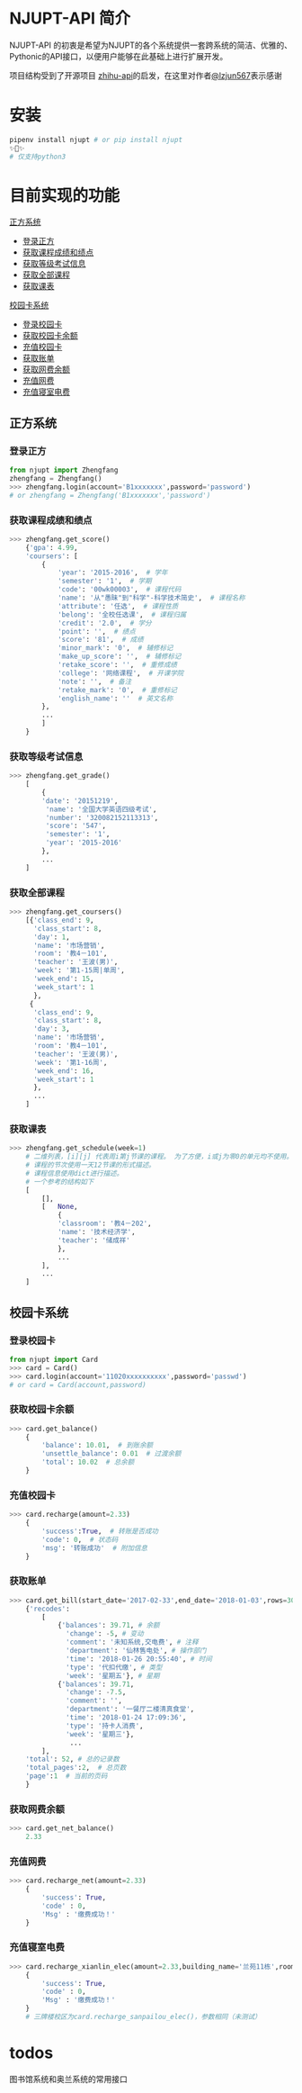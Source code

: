 
# NJUPT-API 简介

NJUPT-API 的初衷是希望为NJUPT的各个系统提供一套跨系统的简洁、优雅的、Pythonic的API接口，以便用户能够在此基础上进行扩展开发。

项目结构受到了开源项目 [zhihu-api](https://github.com/lzjun567/zhihu-api)的启发，在这里对作者[@lzjun567](https://github.com/lzjun567/)表示感谢


# 安装
```bash
pipenv install njupt # or pip install njupt
✨🍰✨
# 仅支持python3
```
# 目前实现的功能
[正方系统](#正方系统)
- [登录正方](#登录正方)
- [获取课程成绩和绩点](#获取课程成绩和绩点)
- [获取等级考试信息](#获取等级考试信息)
- [获取全部课程](#获取全部课程)
- [获取课表](#获取课表)

[校园卡系统](#校园卡系统)
- [登录校园卡](#登录校园卡)
- [获取校园卡余额](#获取校园卡余额)
- [充值校园卡](#充值校园卡)
- [获取账单](#获取账单)
- [获取网费余额](#获取网费余额)
- [充值网费](#充值网费)
- [充值寝室电费](#充值寝室电费)
## 正方系统

### 登录正方
```python
from njupt import Zhengfang
zhengfang = Zhengfang()
>>> zhengfang.login(account='B1xxxxxxx',password='password')
# or zhengfang = Zhengfang('B1xxxxxxx','password')

```
### 获取课程成绩和绩点
```python
>>> zhengfang.get_score() 
    {'gpa': 4.99,
    'coursers': [
        {
            'year': '2015-2016',  # 学年
            'semester': '1',  # 学期
            'code': '00wk00003',  # 课程代码
            'name': '从"愚昧"到"科学"-科学技术简史',  # 课程名称
            'attribute': '任选',  # 课程性质
            'belong': '全校任选课',  # 课程归属
            'credit': '2.0',  # 学分
            'point': '',  # 绩点
            'score': '81',  # 成绩
            'minor_mark': '0',  # 辅修标记
            'make_up_score': '',  # 辅修标记
            'retake_score': '',  # 重修成绩 
            'college': '网络课程',  # 开课学院
            'note': '',  # 备注 
            'retake_mark': '0',  # 重修标记
            'english_name': ''  # 英文名称
        }, 
        ...
        ]
    }
```

### 获取等级考试信息
```python
>>> zhengfang.get_grade() 
    [
        {
        'date': '20151219',
         'name': '全国大学英语四级考试',
         'number': '320082152113313',
         'score': '547',
         'semester': '1',
         'year': '2015-2016'
        },
        ...
    ]
```

### 获取全部课程
```python
>>> zhengfang.get_coursers()
    [{'class_end': 9,
      'class_start': 8,
      'day': 1,
      'name': '市场营销',
      'room': '教4－101',
      'teacher': '王波(男)',
      'week': '第1-15周|单周',
      'week_end': 15,
      'week_start': 1
      },
     {
      'class_end': 9,
      'class_start': 8,
      'day': 3,
      'name': '市场营销',
      'room': '教4－101',
      'teacher': '王波(男)',
      'week': '第1-16周',
      'week_end': 16,
      'week_start': 1
      },
      ...
    ]
```

### 获取课表
```python
>>> zhengfang.get_schedule(week=1)
    # 二维列表，[i][j] 代表周i第j节课的课程。 为了方便，i或j为零0的单元均不使用。
    # 课程的节次使用一天12节课的形式描述。
    # 课程信息使用dict进行描述。
    # 一个参考的结构如下
    [
        [],
        [   None,
            {
            'classroom': '教4－202', 
            'name': '技术经济学', 
            'teacher': '储成祥'
            },
            ...
        ],
        ...
    ]

```



## 校园卡系统
### 登录校园卡
```python
from njupt import Card
>>> card = Card()
>>> card.login(account='11020xxxxxxxxxx',password='passwd')
# or card = Card(account,password)
```

### 获取校园卡余额
```python
>>> card.get_balance()
    {
        'balance': 10.01,  # 到账余额
        'unsettle_balance': 0.01  # 过渡余额
        'total': 10.02  # 总余额
    }
```
### 充值校园卡
```python
>>> card.recharge(amount=2.33)
    {   
        'success':True,  # 转账是否成功
        'code': 0,  # 状态码
        'msg': '转账成功'  # 附加信息
    }
```
### 获取账单
```python
>>> card.get_bill(start_date='2017-02-33',end_date='2018-01-03',rows=30,page=1)
    {'recodes': 
        [
            {'balances': 39.71, # 余额
              'change': -5, # 变动
              'comment': '未知系统,交电费', # 注释
              'department': '仙林售电处', # 操作部门
              'time': '2018-01-26 20:55:40', # 时间
              'type': '代扣代缴', # 类型
              'week': '星期五'}, # 星期
            {'balances': 39.71,
              'change': -7.5,
              'comment': '',
              'department': '一餐厅二楼清真食堂',
              'time': '2018-01-24 17:09:36',
              'type': '持卡人消费',
              'week': '星期三'},
               ... 
        ],
    'total': 52, # 总的记录数
    'total_pages':2,  # 总页数
    'page':1  # 当前的页码
    }
```

### 获取网费余额
```python
>>> card.get_net_balance()
    2.33
```

### 充值网费
```python
>>> card.recharge_net(amount=2.33)
    {
        'success': True, 
        'code' : 0,
        'Msg' : '缴费成功！'
    }
```
### 充值寝室电费
```python
>>> card.recharge_xianlin_elec(amount=2.33,building_name='兰苑11栋',room_id='4031')
    {
        'success': True, 
        'code' : 0,
        'Msg' : '缴费成功！'
    }
    # 三牌楼校区为card.recharge_sanpailou_elec()，参数相同（未测试）
```


# todos

图书馆系统和奥兰系统的常用接口